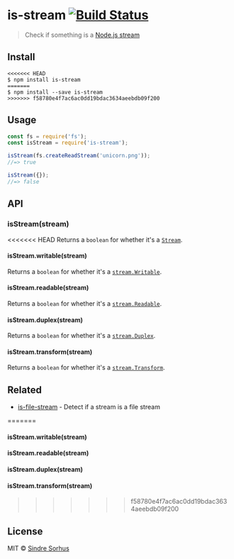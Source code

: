 # is-stream [![Build Status](https://travis-ci.org/sindresorhus/is-stream.svg?branch=master)](https://travis-ci.org/sindresorhus/is-stream)

> Check if something is a [Node.js stream](https://nodejs.org/api/stream.html)


## Install

```
<<<<<<< HEAD
$ npm install is-stream
=======
$ npm install --save is-stream
>>>>>>> f58780e4f7ac6ac0dd19bdac3634aeebdb09f200
```


## Usage

```js
const fs = require('fs');
const isStream = require('is-stream');

isStream(fs.createReadStream('unicorn.png'));
//=> true

isStream({});
//=> false
```


## API

### isStream(stream)

<<<<<<< HEAD
Returns a `boolean` for whether it's a [`Stream`](https://nodejs.org/api/stream.html#stream_stream).

#### isStream.writable(stream)

Returns a `boolean` for whether it's a [`stream.Writable`](https://nodejs.org/api/stream.html#stream_class_stream_writable).

#### isStream.readable(stream)

Returns a `boolean` for whether it's a [`stream.Readable`](https://nodejs.org/api/stream.html#stream_class_stream_readable).

#### isStream.duplex(stream)

Returns a `boolean` for whether it's a [`stream.Duplex`](https://nodejs.org/api/stream.html#stream_class_stream_duplex).

#### isStream.transform(stream)

Returns a `boolean` for whether it's a [`stream.Transform`](https://nodejs.org/api/stream.html#stream_class_stream_transform).


## Related

- [is-file-stream](https://github.com/jamestalmage/is-file-stream) - Detect if a stream is a file stream

=======
#### isStream.writable(stream)

#### isStream.readable(stream)

#### isStream.duplex(stream)

#### isStream.transform(stream)

>>>>>>> f58780e4f7ac6ac0dd19bdac3634aeebdb09f200

## License

MIT © [Sindre Sorhus](https://sindresorhus.com)
